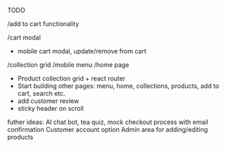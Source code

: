 TODO

/add to cart functionality

/cart modal
- mobile cart modal, update/remove from cart

/collection grid
/mobile menu
/home page

- Product collection grid + react router
- Start building other pages: menu, home, collections, products, add to cart, search etc.
- add customer review 
- sticky header on scroll

futher ideas:
AI chat bot, tea quiz, mock checkout process with email confirmation
Customer account option
Admin area for adding/editing products
